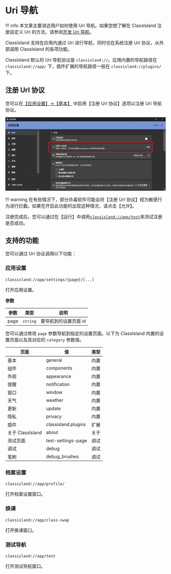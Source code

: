 # Uri 导航

!!! info
    本文章主要讲述用户如何使用 Uri 导航。如果您想了解在 ClassIsland 注册自定义 Uri 的方法，请参阅[开发 Uri 导航](../dev/uri-navigation.md)。

ClassIsland 支持在应用内通过 Uri 进行导航，同时也在系统注册 Url 协议，从外部调用 ClassIsland 的各项功能。

ClassIsland 默认的 Uri 导航协议是 `classisland://`。应用内置的导航路径在 `classisland://app/` 下，插件扩展的导航路径一般在 `classisland://plugins/` 下。

## 注册 Url 协议

您可以在[【应用设置】->【基本】](classisland://app/settings/general) 中启用【注册 Url 协议】选项以注册 Url 导航协议。

![1721609023773](image/uri-navigation/1721609023773.png)

!!! warning
    在有些情况下，部分杀毒软件可能会将【注册 Url 协议】视为敏感行为进行拦截。如果在开启此功能时出现这种情况，请点击【允许】。

注册完成后，您可以通过在【运行】中调用[`classisland://app/test`](classisland://app/test)来测试注册是否成功。

## 支持的功能

您可以通过 Url 协议调用以下功能：

### 应用设置

``` plaintext
classisland://app/settings/{page}/[...]
```

打开应用设置。

**参数**

| 参数 | 类型 | 说明 |
| -- | -- | -- |
| page | `string` | 要导航到的设置页面 id |

您可以通过修改 `page` 参数导航到指定的设置页面。以下为 ClassIsland 内置的设置页面以及其对应的 `category` 参数值。

| 页面 | 值 | 类型 |
| -- | -- | -- |
| 基本 | general | 内置 |
| 组件 | components | 内置 |
| 外观 | appearance | 内置 |
| 提醒 | notification | 内置 |
| 窗口 | window | 内置 |
| 天气 | weather | 内置 |
| 更新 | update | 内置 |
| 隐私 | privacy | 内置 |
| 插件 | classisland.plugins | 扩展 |
| 关于 ClassIsland | about | 关于 |
| 测试页面 | test-settings-page | 调试 |
| 调试 | debug | 调试 |
| 笔刷 | debug_brushes | 调试 |

### 档案设置

``` plaintext
classisland://app/profile/
```

打开档案设置窗口。

### 换课

``` plaintext
classisland://app/class-swap
```

打开换课窗口。

### 测试导航

``` plaintext
classisland://app/test
```

打开测试导航窗口。
